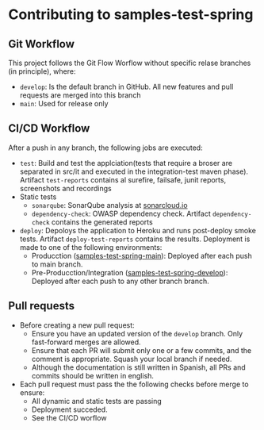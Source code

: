 # Contributing to samples-test-spring

## Git Workflow

This project follows the Git Flow Worflow without specific relase branches (in principle), where:
- `develop`: Is the default branch in GitHub. All new features and pull requests are merged into this branch
- `main`: Used for release only

## CI/CD Workflow

After a push in any branch, the following jobs are executed:
- `test`: Build and test the applciation(tests that require a broser are separated in src/it and executed in the integration-test maven phase). 
  Artifact `test-reports` contains al surefire, failsafe, junit reports, screenshots and recordings
- Static tests
  - `sonarqube`: SonarQube analysis at [sonarcloud.io](https://sonarcloud.io/project/overview?id=my%3Asamples-test-spring)
  - `dependency-check`: OWASP dependency check. Artifact `dependency-check` contains the generated reports
- `deploy`: Depoloys the application to Heroku and runs post-deploy smoke tests. Artifact `deploy-test-reports` contains the results.
  Deployment is made to one of the following environments:
  - Producction ([samples-test-spring-main](https://samples-test-spring-main.herokuapp.com/)): Deployed after each push to main branch.
  - Pre-Producction/Integration ([samples-test-spring-develop](https://samples-test-spring-develop.herokuapp.com/)): Deployed after each push to any other branch branch.

## Pull requests

- Before creating a new pull request:
  - Ensure you have an updated version of the `develop` branch. Only fast-forward merges are allowed.
  - Ensure that each PR will submit only one or a few commits, and the comment is appropriate. Squash your local branch if needed.
  - Although the documentation is still written in Spanish, all PRs and commits should be written in english.
- Each pull request must pass the the following checks before merge to ensure:
  - All dynamic and static tests are passing
  - Deployment succeded.
  - See the CI/CD worflow
